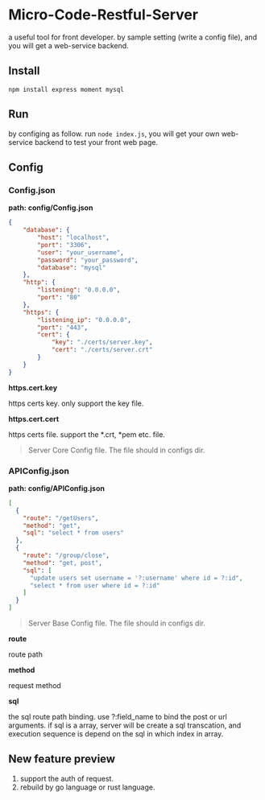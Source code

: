 # Micro-Code-Restful-Server
a useful tool for front developer. by sample setting (write a config file), and you will get a web-service backend. 

## Install

`npm install express moment mysql`

## Run
by configing as follow. run `node index.js`, you will get your own web-service backend to test your front web page.

## Config

### Config.json

**path: config/Config.json**

```json
{
    "database": {
        "host": "localhost",
        "port": "3306",
        "user": "your_username",
        "password": "your_password",
        "database": "mysql"
    },
    "http": {
        "listening": "0.0.0.0",
        "port": "80"
    },
    "https": {
        "listening_ip": "0.0.0.0",
        "port": "443",
        "cert": {
            "key": "./certs/server.key",
            "cert": "./certs/server.crt"
        }
    }
}
```

**https.cert.key**

https certs key. only support the key file.

**https.cert.cert**

https certs file. support the *.crt, *pem etc. file.

> Server Core Config file. The file should in configs dir.

### APIConfig.json

**path: config/APIConfig.json**

```json
[
  {
    "route": "/getUsers",
    "method": "get",
    "sql": "select * from users"
  },
  {
    "route": "/group/close",
    "method": "get, post",
    "sql": [
      "update users set username = '?:username' where id = ?:id",
      "select * from user where id = ?:id"
    ]
  }
]
```

> Server Base Config file. The file should in configs dir.

**route**

route path

**method**

request method

**sql**

the sql route path binding. use ?:field_name to bind the post or url arguments. if sql is a array, server will be create a sql transcation, and execution sequence is depend on the sql in which index in array. 

## New feature preview
1. support the auth of request.
2. rebuild by go language or rust language.
